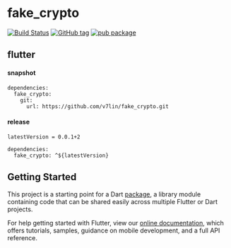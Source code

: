 # fake_crypto

[![Build Status](https://cloud.drone.io/api/badges/v7lin/fake_crypto/status.svg)](https://cloud.drone.io/v7lin/fake_crypto)
[![GitHub tag](https://img.shields.io/github/tag/v7lin/fake_crypto.svg)](https://github.com/v7lin/fake_crypto/releases)
[![pub package](https://img.shields.io/pub/v/fake_crypto.svg)](https://pub.dartlang.org/packages/fake_crypto)

## flutter

#### snapshot
````
dependencies:
  fake_crypto:
    git:
      url: https://github.com/v7lin/fake_crypto.git
````

#### release
````
latestVersion = 0.0.1+2
````

````
dependencies:
  fake_crypto: ^${latestVersion}
````

## Getting Started

This project is a starting point for a Dart
[package](https://flutter.io/developing-packages/),
a library module containing code that can be shared easily across
multiple Flutter or Dart projects.

For help getting started with Flutter, view our 
[online documentation](https://flutter.io/docs), which offers tutorials, 
samples, guidance on mobile development, and a full API reference.
